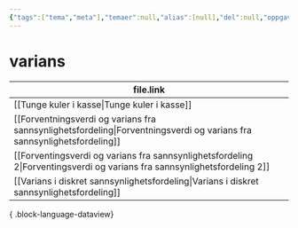 ```yaml
---
{"tags":["tema","meta"],"temaer":null,"alias":[null],"del":null,"oppgave":null,"fag":null,"eksamen":null,"dg-publish":true,"title":"varians","date":"2023-06-01","modified":"2023-06-01","permalink":"/temaer/varians/","dgPassFrontmatter":true}
---
```



# varians
| file.link                                                                                                                   |
| --------------------------------------------------------------------------------------------------------------------------- |
| [[Tunge kuler i kasse\|Tunge kuler i kasse]]                                                                             |
| [[Forventningsverdi og varians fra sannsynlighetsfordeling\|Forventningsverdi og varians fra sannsynlighetsfordeling]]   |
| [[Forventingsverdi og varians fra sannsynlighetsfordeling 2\|Forventingsverdi og varians fra sannsynlighetsfordeling 2]] |
| [[Varians i diskret sannsynlighetsfordeling\|Varians i diskret sannsynlighetsfordeling]]                                 |

{ .block-language-dataview}
